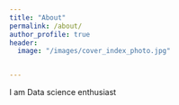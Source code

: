 ```yaml
---
title: "About"
permalink: /about/
author_profile: true
header:
  image: "/images/cover_index_photo.jpg"


---
```

I am Data science enthusiast
